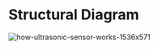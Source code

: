 # Structural Diagram
![how-ultrasonic-sensor-works-1536x571](https://user-images.githubusercontent.com/94313525/144278615-f3f99fe9-3936-4da7-a4d3-861b8ac82368.png)
